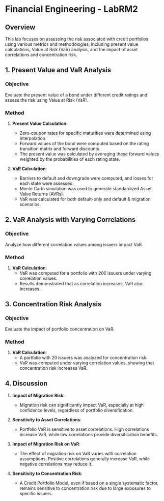 # Financial Engineering - LabRM2

## Overview

This lab focuses on assessing the risk associated with credit portfolios using various metrics and methodologies, including present value calculations, Value at Risk (VaR) analysis, and the impact of asset correlations and concentration risk.

## 1. Present Value and VaR Analysis

### Objective
Evaluate the present value of a bond under different credit ratings and assess the risk using Value at Risk (VaR).

### Method
1. **Present Value Calculation**:
   - Zero-coupon rates for specific maturities were determined using interpolation.
   - Forward values of the bond were computed based on the rating transition matrix and forward discounts.
   - The present value was calculated by averaging these forward values weighted by the probabilities of each rating state.

2. **VaR Calculation**:
   - Barriers to default and downgrade were computed, and losses for each state were assessed.
   - Monte Carlo simulation was used to generate standardized Asset Value Returns (AVRs).
   - VaR was calculated for both default-only and default & migration scenarios.

## 2. VaR Analysis with Varying Correlations

### Objective
Analyze how different correlation values among issuers impact VaR.

### Method
1. **VaR Calculation**:
   - VaR was computed for a portfolio with 200 issuers under varying correlation values.
   - Results demonstrated that as correlation increases, VaR also increases.

## 3. Concentration Risk Analysis

### Objective
Evaluate the impact of portfolio concentration on VaR.

### Method
1. **VaR Calculation**:
   - A portfolio with 20 issuers was analyzed for concentration risk.
   - VaR was computed under varying correlation values, showing that concentration risk increases VaR.

## 4. Discussion

1. **Impact of Migration Risk**:
   - Migration risk can significantly impact VaR, especially at high confidence levels, regardless of portfolio diversification.

2. **Sensitivity to Asset Correlations**:
   - Portfolio VaR is sensitive to asset correlations. High correlations increase VaR, while low correlations provide diversification benefits.

3. **Impact of Migration Risk on VaR**:
   - The effect of migration risk on VaR varies with correlation assumptions. Positive correlations generally increase VaR, while negative correlations may reduce it.

4. **Sensitivity to Concentration Risk**:
   - A Credit Portfolio Model, even if based on a single systematic factor, remains sensitive to concentration risk due to large exposures to specific issuers.
